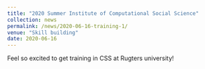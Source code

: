 ```yaml
---
title: "2020 Summer Institute of Computational Social Science"
collection: news
permalink: /news/2020-06-16-training-1/
venue: "Skill building"
date: 2020-06-16
---
```


Feel so excited to get training in CSS at Rugters university!
